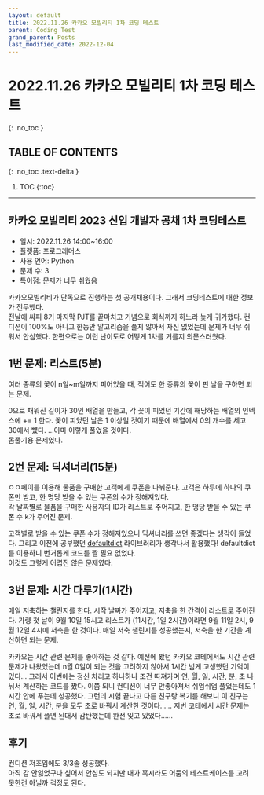 ```yaml
---
layout: default
title: 2022.11.26 카카오 모빌리티 1차 코딩 테스트
parent: Coding Test
grand_parent: Posts
last_modified_date: 2022-12-04
---
```


# 2022.11.26 카카오 모빌리티 1차 코딩 테스트
{: .no_toc }

## TABLE OF CONTENTS
{: .no_toc .text-delta }

1. TOC
{:toc}

---

## 카카오 모빌리티 2023 신입 개발자 공채 1차 코딩테스트
* 일시: 2022.11.26 14:00~16:00  
* 플랫폼: 프로그래머스
* 사용 언어: Python
* 문제 수: 3
* 특이점: 문제가 너무 쉬웠음

카카오모빌리티가 단독으로 진행하는 첫 공개채용이다. 그래서 코딩테스트에 대한 정보가 전무했다.  
전날에 싸피 8기 마지막 PJT를 끝마치고 기념으로 회식까지 하느라 늦게 귀가했다. 컨디션이 100%도 아니고 한동안 알고리즘을 풀지 않아서 자신 없었는데 문제가 너무 쉬워서 안심했다. 한편으로는 이런 난이도로 어떻게 1차를 거를지 의문스러웠다.


## 1번 문제: 리스트(5분)
여러 종류의 꽃이 n일~m일까지 피어있을 때, 적어도 한 종류의 꽃이 핀 날을 구하면 되는 문제.  
  
0으로 채워진 길이가 30인 배열을 만들고, 각 꽃이 피었던 기간에 해당하는 배열의 인덱스에 += 1 한다. 꽃이 피었던 날은 1 이상일 것이기 때문에 배열에서 0의 개수를 세고 30에서 뻈다. ...아마 이렇게 풀었을 것이다.  
몸풀기용 문제였다.


## 2번 문제: 딕셔너리(15분) 
ㅇㅇ페이를 이용해 물품을 구매한 고객에게 쿠폰을 나눠준다. 고객은 하루에 하나의 쿠폰만 받고, 한 명당 받을 수 있는 쿠폰의 수가 정해져있다.  
각 날짜별로 물품을 구매한 사용자의 ID가 리스트로 주어지고, 한 명당 받을 수 있는 쿠폰 수 k가 주어진 문제.  
  
고객별로 받을 수 있는 쿠폰 수가 정해져있으니 딕셔너리를 쓰면 좋겠다는 생각이 들었다. 그리고 이전에 공부했던 [defaultdict](https://manchott.github.io/docs/TIL/python/defaultdict/) 라이브러리가 생각나서 활용했다! defaultdict를 이용하니 번거롭게 코드를 짤 필요 없었다.  
이것도 그렇게 어렵진 않은 문제였다.

## 3번 문제: 시간 다루기(1시간)
매일 저축하는 챌린지를 한다. 시작 날짜가 주어지고, 저축을 한 간격이 리스트로 주어진다. 가령 첫 날이 9월 10일 15시고 리스트가 (11시간, 1일 2시간)이라면 9월 11일 2시, 9월 12일 4시에 저축을 한 것이다. 매일 저축 챌린지를 성공했는지, 저축을 한 기간을 계산하면 되는 문제.  
  
카카오는 시간 관련 문제를 좋아하는 것 같다. 예전에 봤던 카카오 코테에서도 시간 관련 문제가 나왔었는데 n월 0일이 되는 것을 고려하지 않아서 1시간 넘게 고생했던 기억이 있다... 그래서 이번에는 정신 차리고 하나하나 조건 따져가며 연, 월, 일, 시간, 분, 초 나눠서 계산하는 코드를 짰다. 이쯤 되니 컨디션이 너무 안좋아져서 쉬엄쉬엄 풀었는데도 1시간 안에 푸는데 성공했다. 그런데 시험 끝나고 다른 친구랑 복기를 해보니 이 친구는 연, 월, 일, 시간, 분을 모두 초로 바꿔서 계산한 것이다...... 저번 코테에서 시간 문제는 초로 바꿔서 풀면 된대서 감탄했는데 완전 잊고 있었다......

## 후기
컨디션 저조임에도 3/3솔 성공했다.  
아직 감 안잃었구나 싶어서 안심도 되지만 내가 혹시라도 어둠의 테스트케이스를 고려 못한건 아닐까 걱정도 된다.